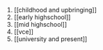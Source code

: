 1. [[childhood and upbringing]]
2. [[early highschool]]
3. [[mid highschool]]
4. [[vce]]
5. [[university and present]]